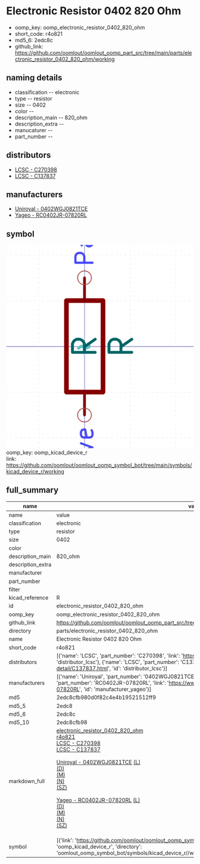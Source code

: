 # Electronic Resistor 0402 820 Ohm

  
* oomp_key: oomp_electronic_resistor_0402_820_ohm 
* short_code: r4o821
* md5_6: 2edc8c  
* github_link: https://github.com/oomlout/oomlout_oomp_part_src/tree/main/parts/electronic_resistor_0402_820_ohm/working  
## naming details
* classification -- electronic
* type -- resistor
* size -- 0402
* color -- 
* description_main -- 820_ohm
* description_extra -- 
* manucaturer -- 
* part_number -- 

## distributors
* [LCSC - C270398](https://lcsc.com/product-detail/C270398.html)  
* [LCSC - C137837](https://lcsc.com/product-detail/C137837.html)  

## manufacturers
* [Uniroyal - 0402WGJ0821TCE]()  
* [Yageo - RC0402JR-07820RL](https://www.yageo.com/en/Chart/Download/pdf/RC0402JR-07820RL)  

## symbol

![](symbol/0/working/working_600.png)  
oomp_key: oomp_kicad_device_r  
link: https://github.com/oomlout/oomlout_oomp_symbol_bot/tree/main/symbols/kicad_device_r/working  


## full_summary
| name | value | 
| --- | --- | 
| name | value | 
| classification | electronic | 
| type | resistor | 
| size | 0402 | 
| color |  | 
| description_main | 820_ohm | 
| description_extra |  | 
| manufacturer |  | 
| part_number |  | 
| filter |  | 
| kicad_reference | R | 
| id | electronic_resistor_0402_820_ohm | 
| oomp_key | oomp_electronic_resistor_0402_820_ohm | 
| github_link | https://github.com/oomlout/oomlout_oomp_part_src/tree/main/parts/electronic_resistor_0402_820_ohm/working | 
| directory | parts/electronic_resistor_0402_820_ohm | 
| name | Electronic Resistor 0402 820 Ohm | 
| short_code | r4o821 | 
| distributors | [{'name': 'LCSC', 'part_number': 'C270398', 'link': 'https://lcsc.com/product-detail/C270398.html', 'id': 'distributor_lcsc'}, {'name': 'LCSC', 'part_number': 'C137837', 'link': 'https://lcsc.com/product-detail/C137837.html', 'id': 'distributor_lcsc'}] | 
| manufacturers | [{'name': 'Uniroyal', 'part_number': '0402WGJ0821TCE', 'link': '', 'id': 'manufacturer_uniroyal'}, {'name': 'Yageo', 'part_number': 'RC0402JR-07820RL', 'link': 'https://www.yageo.com/en/Chart/Download/pdf/RC0402JR-07820RL', 'id': 'manufacturer_yageo'}] | 
| md5 | 2edc8cfb980d0f82c4e4b19521512ff9 | 
| md5_5 | 2edc8 | 
| md5_6 | 2edc8c | 
| md5_10 | 2edc8cfb98 | 
| markdown_full | [electronic_resistor_0402_820_ohm](https://github.com/oomlout/oomlout_oomp_part_src/tree/main/parts/electronic_resistor_0402_820_ohm/working)<br>[r4o821](https://github.com/oomlout/oomlout_oomp_part_src/tree/main/parts/electronic_resistor_0402_820_ohm/working)<br>[LCSC - C270398<br>](https://lcsc.com/product-detail/C270398.html)[LCSC - C137837<br>](https://lcsc.com/product-detail/C137837.html)<br>[Uniroyal - 0402WGJ0821TCE]() [(L)<br>](https://www.lcsc.com/search?q=0402WGJ0821TCE)[(D)<br>](https://www.digikey.com/en/products?,keywords=0402WGJ0821TCE)[(M)<br>](https://www.mouser.com/Search/Refine?Keyword=0402WGJ0821TCE)[(N)<br>](https://www.newark.com/search?st=0402WGJ0821TCE)[(SZ)<br>](https://so.szlcsc.com/global.html?k=0402WGJ0821TCE)<br>[Yageo - RC0402JR-07820RL](https://www.yageo.com/en/Chart/Download/pdf/RC0402JR-07820RL) [(L)<br>](https://www.lcsc.com/search?q=RC0402JR-07820RL)[(D)<br>](https://www.digikey.com/en/products?,keywords=RC0402JR-07820RL)[(M)<br>](https://www.mouser.com/Search/Refine?Keyword=RC0402JR-07820RL)[(N)<br>](https://www.newark.com/search?st=RC0402JR-07820RL)[(SZ)<br>](https://so.szlcsc.com/global.html?k=RC0402JR-07820RL)<br> | 
| symbol | [{'link': 'https://github.com/oomlout/oomlout_oomp_symbol_bot/tree/main/symbols/kicad_device_r', 'oomp_key': 'oomp_kicad_device_r', 'directory': 'oomlout_oomp_symbol_bot/symbols/kicad_device_r//working/working.kicad_sym'}] | 
